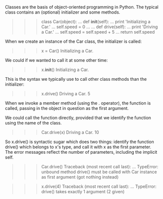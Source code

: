 Classes are the basis of object-oriented programming in Python. The typical class contains an (optional) initializer and some methods.

>>> class Car(object):
...     def __init__(self):
...         print 'Initializing a Car.'
...         self.speed = 0
...
...     def drive(self):
...         print 'Driving a Car.'
...         self.speed = self.speed + 5
...         return self.speed

When we create an instance of the Car class, the initializer is called:
>>> x = Car()
Initializing a Car.

We could if we wanted to call it at some other time:
>>> x.__init__()
Initializing a Car.

This is the syntax we typically use to call other class methods than the initializer:
>>> x.drive()
Driving a Car.
5

When we invoke a member method (using the . operator), the function is called, passing in the object in question as the first argument. 

We could call the function directly, provided that we identify the function using the name of the class.
>>> Car.drive(x)
Driving a Car.
10

So x.drive() is syntactic sugar which does two things: identify the function drive() which belongs to x's type, and call it with x as the first parameter. The error messages reflect the number of parameters, including the implicit self.

>>> Car.drive()
Traceback (most recent call last):
 ...
TypeError: unbound method drive() must be called with Car instance as first argument (got nothing instead)

>>> x.drive(4)
Traceback (most recent call last):
 ...
TypeError: drive() takes exactly 1 argument (2 given)